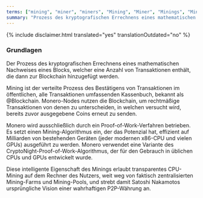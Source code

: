 ```yaml
---
terms: ["mining", "miner", "miners", "Mining", "Miner", "Minings", "Miners", "Minern"]
summary: "Prozess des kryptografischen Errechnens eines mathematischen Nachweises eines Blocks, der eine Anzahl von Transaktionen enthält, welche dann zur Blockchain hinzugefügt werden"
---
```


{% include disclaimer.html translated="yes" translationOutdated="no" %}
### Grundlagen

Der Prozess des kryptografischen Errechnens eines mathematischen Nachweises eines Blocks, welcher eine Anzahl von Transaktionen enthält, die dann zur Blockchain hinzugefügt werden.

Mining ist der verteilte Prozess des Bestätigens von Transaktionen im öffentlichen, alle Transaktionen umfassenden Kassenbuch, bekannt als @Blockchain. Monero-Nodes nutzen die Blockchain, um rechtmäßige Transaktionen von denen zu unterscheiden, in welchen versucht wird, bereits zuvor ausgegebene Coins erneut zu senden.

Monero wird ausschließlich durch ein Proof-of-Work-Verfahren betrieben. Es setzt einen Mining-Algorithmus ein, der das Potenzial hat, effizient auf Milliarden von bestehenden Geräten (jeder modernen x86-CPU und vielen GPUs) ausgeführt zu werden. Monero verwendet eine Variante des CryptoNight-Proof-of-Work-Algorithmus, der für den Gebrauch in üblichen CPUs und GPUs entwickelt wurde.

Diese intelligente Eigenschaft des Minings erlaubt transparentes CPU-Mining auf dem Rechner des Nutzers, weit weg von faktisch zentralisierten Mining-Farms und Mining-Pools, und strebt damit Satoshi Nakamotos ursprüngliche Vision einer wahrhaftigen P2P-Währung an.